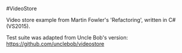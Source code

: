 #VideoStore

Video store example from Martin Fowler's 'Refactoring', written in C# (VS2015).

Test suite was adapted from Uncle Bob's version: https://github.com/unclebob/videostore
